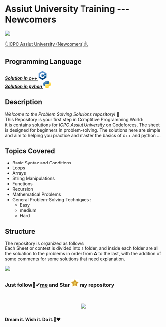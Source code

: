 # Assiut University Training --- Newcomers

<a href="https://codeforces.com/group/MWSDmqGsZm/contests"><img src="https://i.ibb.co/3knjCvk/download.png"></img> </a>

[ 👆ICPC Assiut University (Newcomers)☝.
](https://codeforces.com/group/MWSDmqGsZm/contests)

## Programming Language
***[Solution in c++ <img src="https://github.com/Mo7amed3bdelghany/Mo7amed3bdelghany/blob/main/Img/C++.png?raw=true" height="28"/>](https://github.com/Mo7amed3bdelghany/Upslove_Assiut_University/tree/main/01.C%2B%2B)***  
***[Solution in pyhon <img src="https://github.com/Mo7amed3bdelghany/Mo7amed3bdelghany/blob/main/Img/python.png?raw=true" height="25"/>](https://github.com/Mo7amed3bdelghany/Upslove_Assiut_University/tree/main/02.Python)*** 

## Description
*Welcome to the Problem Solving Solutions repository!* 🤗  
This Repository is your first step in Comptitive Programming World:  
 it is contains solutions for *[ICPC Assiut University
](https://codeforces.com/group/MWSDmqGsZm/contests)* on Codeforces, The sheet is designed for beginners in problem-solving. The solutions  here are simple and aim to helping you practice and master the basics of c++ and python ... 

## Topics Covered
* Basic Syntax and Conditions
* Loops
* Arrays
* String Manipulations
* Functions
* Recursion
* Mathematical Problems
* General Problem-Solving Techniques :
    * Easy
    * medium
    * Hard


## Structure
The repository is organized as follows:  
Each Sheet or contest is divided into a folder, and inside each folder are all the soluation to the problems in order from **A** to the last, with the addition of some comments for some solutions that need explanation.   

<img src="https://user-images.githubusercontent.com/73097560/115834477-dbab4500-a447-11eb-908a-139a6edaec5c.gif">

 ### Just follow🙌✔[me](https://github.com/Mo7amed3bdelghany) and Star <img src="https://github.com/Mo7amed3bdelghany/Mo7amed3bdelghany/blob/main/Img/github-stars-.png?raw=true" height="25"/> my repository

<h1 align="center">
<img  src="https://user-images.githubusercontent.com/80456446/134283879-11c9a3ae-65e4-416e-b3e6-dd8137b991e8.png" height="170"/>
</h1>

**Dream it. Wish it. Do it.💪❤**
